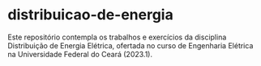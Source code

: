 # distribuicao-de-energia
Este repositório contempla os trabalhos e exercícios da disciplina Distribuição de Energia Elétrica, ofertada no curso de Engenharia Elétrica na Universidade Federal do Ceará (2023.1).
